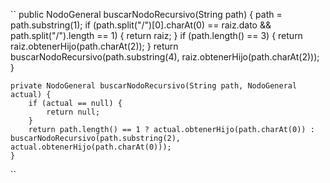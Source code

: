 ``
public NodoGeneral buscarNodoRecursivo(String path) {
        path = path.substring(1);
        if (path.split("/")[0].charAt(0) == raiz.dato && path.split("/").length == 1) {
            return raiz;
        }
        if (path.length() == 3) {
            return raiz.obtenerHijo(path.charAt(2));
        }
        return buscarNodoRecursivo(path.substring(4), raiz.obtenerHijo(path.charAt(2)));
    }

    private NodoGeneral buscarNodoRecursivo(String path, NodoGeneral actual) {
        if (actual == null) {
            return null;
        }
        return path.length() == 1 ? actual.obtenerHijo(path.charAt(0)) : buscarNodoRecursivo(path.substring(2), actual.obtenerHijo(path.charAt(0)));
    }
``
